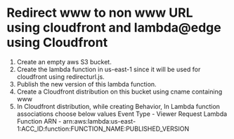 # Redirect www to non www URL using cloudfront and lambda@edge using Cloudfront

1. Create an empty aws S3 bucket.
1. Create the lambda function in us-east-1 since it will be used for cloudfront using redirecturl.js.
1. Publish the new version of this lambda function.
1. Create a Cloudfront distribution on this bucket using cname containing www
1. In Cloudfront distribution, while creating Behavior, In Lambda function associations choose below values
        Event Type          -   Viewer Request
        Lambda Function ARN -   arn:aws:lambda:us-east-1:ACC_ID:function:FUNCTION_NAME:PUBLISHED_VERSION 
      
